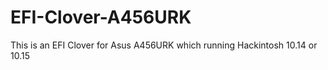 # EFI-Clover-A456URK
 This is an EFI Clover for Asus A456URK which running Hackintosh 10.14 or 10.15
